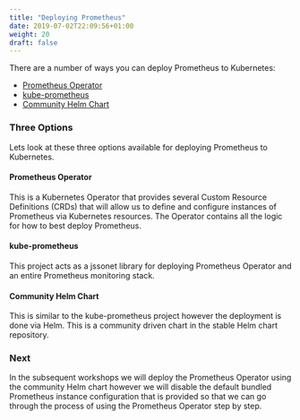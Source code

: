 ```yaml
---
title: "Deploying Prometheus"
date: 2019-07-02T22:09:56+01:00
weight: 20
draft: false
---
```


There are a number of ways you can deploy Prometheus to Kubernetes:

* [Prometheus Operator](https://github.com/coreos/prometheus-operator.git)
* [kube-prometheus](https://github.com/coreos/kube-prometheus)
* [Community Helm Chart](https://github.com/helm/charts/tree/master/stable/prometheus)

### Three Options

Lets look at these three options available for deploying Prometheus to Kubernetes.

#### Prometheus Operator

This is a Kubernetes Operator that provides several Custom Resource Definitions (CRDs) that will allow us to define and configure instances of Prometheus via Kubernetes resources. The Operator contains all the logic for how to best deploy Prometheus.

#### kube-prometheus

This project acts as a jssonet library for deploying Prometheus Operator and an entire Prometheus monitoring stack.

#### Community Helm Chart

This is similar to the kube-prometheus project however the deployment is done via Helm. This is a community driven chart in the stable Helm chart repository.

### Next

In the subsequent workshops we will deploy the Prometheus Operator using the community Helm chart however we will disable the default bundled Prometheus instance configuration that is provided so that we can go through the process of using the Prometheus Operator step by step.
